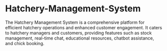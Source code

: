 # Hatchery-Management-System
The Hatchery Management System is a comprehensive platform for efficient hatchery operations and enhanced customer engagement. It caters to hatchery managers and customers, providing features such as stock management, real-time chat, educational resources, chatbot assistance, and chick booking.
